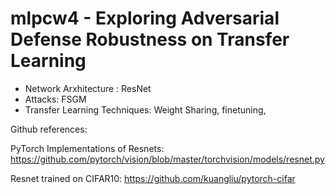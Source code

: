 # mlpcw4 - Exploring Adversarial Defense Robustness on Transfer Learning

* Network Arxhitecture : ResNet
* Attacks: FSGM 
* Transfer Learning Techniques: Weight Sharing, finetuning, 


Github references:

PyTorch Implementations of Resnets: https://github.com/pytorch/vision/blob/master/torchvision/models/resnet.py

Resnet trained on CIFAR10: https://github.com/kuangliu/pytorch-cifar
